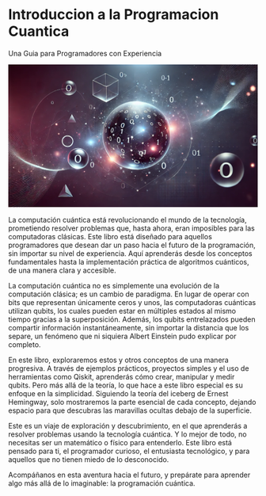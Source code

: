 # Introduccion a la Programacion Cuantica
 Una Guia para Programadores con Experiencia

 <img src="portada.png" alt="Programacion Cuantica" >

<p>
 La computación cuántica está revolucionando el mundo de la tecnología, prometiendo resolver problemas que, hasta ahora, eran imposibles para las computadoras clásicas. Este libro está diseñado para aquellos programadores que desean dar un paso hacia el futuro de la programación, sin importar su nivel de experiencia. Aquí aprenderás desde los conceptos fundamentales hasta la implementación práctica de algoritmos cuánticos, de una manera clara y accesible.
</p>
<p>
La computación cuántica no es simplemente una evolución de la computación clásica; es un cambio de paradigma. En lugar de operar con bits que representan únicamente ceros y unos, las computadoras cuánticas utilizan qubits, los cuales pueden estar en múltiples estados al mismo tiempo gracias a la superposición. Además, los qubits entrelazados pueden compartir información instantáneamente, sin importar la distancia que los separe, un fenómeno que ni siquiera Albert Einstein pudo explicar por completo. </p>

<p>
En este libro, exploraremos estos y otros conceptos de una manera progresiva. A través de ejemplos prácticos, proyectos simples y el uso de herramientas como Qiskit, aprenderás cómo crear, manipular y medir qubits. Pero más allá de la teoría, lo que hace a este libro especial es su enfoque en la simplicidad. Siguiendo la teoría del iceberg de Ernest Hemingway, solo mostraremos la parte esencial de cada concepto, dejando espacio para que descubras las maravillas ocultas debajo de la superficie.</p>
<p>
Este es un viaje de exploración y descubrimiento, en el que aprenderás a resolver problemas usando la tecnología cuántica. Y lo mejor de todo, no necesitas ser un matemático o físico para entenderlo. Este libro está pensado para ti, el programador curioso, el entusiasta tecnológico, y para aquellos que no tienen miedo de lo desconocido.</p>
<p>
Acompáñanos en esta aventura hacia el futuro, y prepárate para aprender algo más allá de lo imaginable: la programación cuántica.
</p>

